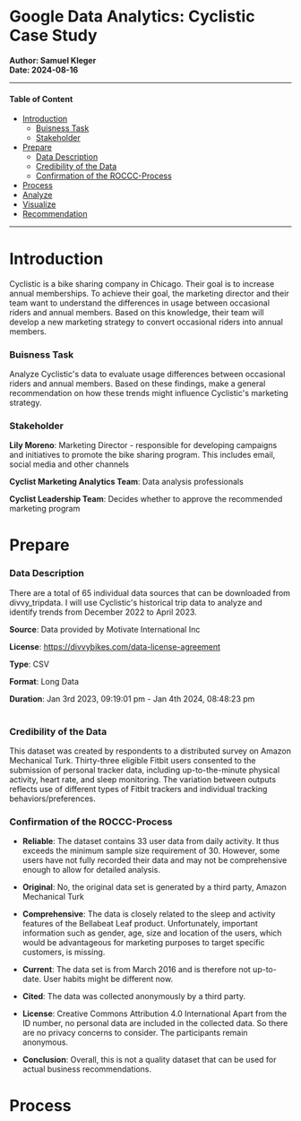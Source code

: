 <h1>Google Data Analytics: Cyclistic Case Study</h1> 

**Author: Samuel Kleger**  
**Date: 2024-08-16**

---

#### Table of Content
- [Introduction](#Introduction)
  - [Buisness Task](#Buisness-Task)
  - [Stakeholder](#Stakeholder)
- [Prepare](#Prepare)
  - [Data Description](#Data-Description)
  - [Credibility of the Data](#Credibility-of-the-Data)
  - [Confirmation of the ROCCC-Process](#Confirmation-of-the-ROCCC-Process)
- [Process](#Process)
- [Analyze](#Analyze)
- [Visualize](#Visualize)
- [Recommendation](#Recommendation-based-on-analysis)

---

<div style="margin-bottom: 40px;">

</div>

# **Introduction**

Cyclistic is a bike sharing company in Chicago. Their goal is to increase annual memberships. To achieve their goal, the marketing director and their team want to understand the differences in usage between occasional riders and annual members. Based on this knowledge, their team will develop a new marketing strategy to convert occasional riders into annual members.

### **Buisness Task**

Analyze Cyclistic's data to evaluate usage differences between occasional riders and annual members. Based on these findings, make a general recommendation on how these trends might influence Cyclistic's marketing strategy.

### **Stakeholder** 


**Lily Moreno**: Marketing Director - responsible for developing campaigns and initiatives to promote the bike sharing program. This includes email, social media and other channels

**Cyclist Marketing Analytics Team**: Data analysis professionals

**Cyclist Leadership Team**: Decides whether to approve the recommended marketing program

<div style="margin-bottom: 40px;">

</div>

# **Prepare**



### **Data Description**


There are a total of 65 individual data sources that can be downloaded from divvy_tripdata. I will use Cyclistic's historical trip data to analyze and identify trends from December 2022 to April 2023.

**Source**: Data provided by Motivate International Inc

**License**: https://divvybikes.com/data-license-agreement

**Type**: CSV

**Format**: Long Data

**Duration**: Jan 3rd 2023, 09:19:01 pm - Jan 4th 2024, 08:48:23 pm

<div style="margin-bottom: 40px;">

</div>

### **Credibility of the Data**

This dataset was created by respondents to a distributed survey on Amazon Mechanical Turk. Thirty-three eligible Fitbit users consented to the submission of personal tracker data, including up-to-the-minute physical activity, heart rate, and sleep monitoring. The variation between outputs reflects use of different types of Fitbit trackers and individual tracking behaviors/preferences.

### **Confirmation of the ROCCC-Process**

* **Reliable**: The dataset contains 33 user data from daily activity. It thus exceeds the minimum sample size requirement of 30. However, some users have not fully recorded their data and may not be comprehensive enough to allow for detailed analysis.

* **Original**: No, the original data set is generated by a third party, Amazon Mechanical Turk

* **Comprehensive**: The data is closely related to the sleep and activity features of the Bellabeat Leaf product. Unfortunately, important information such as gender, age, size and location of the users, which would be advantageous for    marketing purposes to target specific customers, is missing.

* **Current**: The data set is from March 2016 and is therefore not up-to-date. User habits might be different now.

* **Cited**: The data was collected anonymously by a third party.

* **License**: Creative Commons Attribution 4.0 International
Apart from the ID number, no personal data are included in the collected data. So there are no privacy concerns to consider. The participants remain anonymous.

* **Conclusion**: Overall, this is not a quality dataset that can be used for actual business recommendations.

<div style="margin-bottom: 40px;">

</div>

# **Process**

